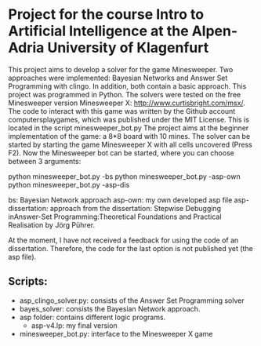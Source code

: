 # Project for the course Intro to Artificial Intelligence at the Alpen-Adria University of Klagenfurt

This project aims to develop a solver for the game Minesweeper. 
Two approaches were implemented: Bayesian Networks and Answer Set Programming with clingo. In addition, both contain a basic approach. This project was programmed in Python.
The solvers were tested on the free Minesweeper version Minesweeper X: http://www.curtisbright.com/msx/. 
The code to interact with this game was written by the Github account computersplaygames, which was published under the MIT License. This is located in the script minesweeper_bot.py
The project aims at the beginner implementation of the game: a 8*8 board with 10 mines.
The solver can be started by starting the game Minesweeper X with all cells uncovered (Press F2).
Now the Minesweeper bot can be started, where you can choose between 3 arguments:

python minesweeper_bot.py -bs
python minesweeper_bot.py -asp-own
python minesweeper_bot.py -asp-dis

bs: Bayesian Network approach
asp-own: my own developed asp file
asp-dissertation: approach from the dissertation: Stepwise Debugging inAnswer-Set Programming:Theoretical Foundations and Practical Realisation by Jörg Pührer.

At the moment, I have not received a feedback for using the code of an dissertation. Therefore, the code for the last option is not published yet (the asp file).

## Scripts:

- asp_clingo_solver.py: consists of the Answer Set Programming solver
- bayes_solver: consists the Bayesian Network approach.
- asp folder: contains different logic programs. 
    - asp-v4.lp: my final version
- minesweeper_bot.py: interface to the Minesweeper X game
